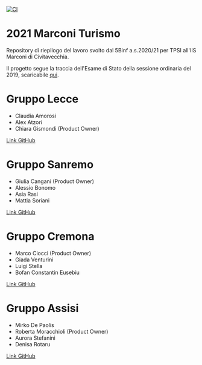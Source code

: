 [![CI](https://github.com/wbigger/2021-marconi-turismo-progressi/actions/workflows/blank.yml/badge.svg)](https://github.com/wbigger/2021-marconi-turismo-progressi/actions/workflows/blank.yml)

# 2021 Marconi Turismo

Repository di riepilogo del lavoro svolto dal 5Binf a.s.2020/21 per TPSI all'IIS Marconi di Civitavecchia.

Il progetto segue la traccia dell'Esame di Stato della sessione ordinaria del 2019, scaricabile [qui](https://www.istruzione.it/esame_di_stato/201819/Istituti%20tecnici/Ordinaria/AB42_ORD19.pdf).

# Gruppo Lecce
- Claudia Amorosi
- Alex Atzori
- Chiara Gismondi (Product Owner)

[Link GitHub](https://github.com/claudiaamorosi/2021-marconi-turismo-lecce)

# Gruppo Sanremo
- Giulia Cangani (Product Owner)
- Alessio Bonomo
- Asia Rasi
- Mattia Soriani

[Link GitHub](https://github.com/giuliacangani02/2021-marconi-turismo-Sanremo)

# Gruppo Cremona
- Marco Ciocci (Product Owner)
- Giada Venturini
- Luigi Stella
- Bofan Constantin Eusebiu

[Link GitHub](https://github.com/giadaventurini-pixel/2021-marconi-turismo-cremona)

# Gruppo Assisi
- Mirko De Paolis
- Roberta Moracchioli (Product Owner)
- Aurora Stefanini
- Denisa Rotaru

[Link GitHub](https://github.com/denrotaru23/2021-marconi-turismo-Assisi-)
